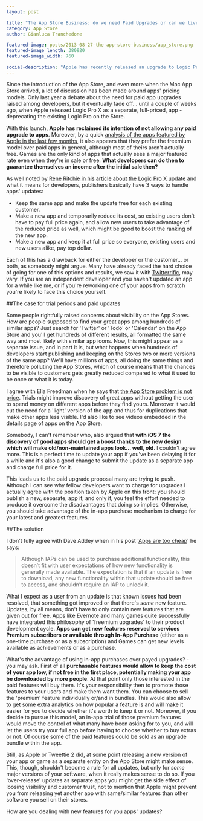 ```yaml
---
layout: post

title: "The App Store Business: do we need Paid Upgrades or can we live with In-App Purchase only?"
category: App Store
author: Gianluca Tranchedone

featured-image: posts/2013-08-27-the-app-store-business/app_store.png
featured-image_length: 380920
featured-image_width: 760

social-description: "Apple has recently released an upgrade to Logic Pro as a separate app. Shall we follow this guide? Besides, are IAPs enough or do we need paid upgrades?"
---
```


Since the introduction of the App Store, and even more when the Mac App Store arrived, a lot of discussion has been made around apps' pricing models. Only last year a debate about the need for paid app upgrades raised among developers, but it eventually fade off… until a couple of weeks ago, when Apple released Logic Pro X as a separate, full-priced, app - deprecating the existing Logic Pro on the Store.

With this launch, **Apple has reclaimed its intention of not allowing any paid upgrade to apps**. Moreover, by a quick [analysis of the apps featured by Apple in the last few months](http://daveaddey.com/appstore/), it also appears that they prefer the freemium model over paid apps in general, although most of theirs aren't actually free. Games are the only kind of apps that actually sees a major featured rate even when they're in sale or free. **What developers can do then to guarantee themselves an income after the initial sale then?**

<!-- more -->

As well noted by [Rene Ritchie in his article about the Logic Pro X update](http://www.imore.com/apple-puts-its-price-tag-where-its-policy-charges-full-price-logic-pro-x-mac-app-store) and what it means for developers, publishers basically have 3 ways to handle apps' updates:

* Keep the same app and make the update free for each existing customer.
* Make a new app and temporarily reduce its cost, so existing users don't have to pay full price again, and allow new users to take advantage of the reduced price as well, which might be good to boost the ranking of the new app.
* Make a new app and keep it at full price so everyone, existing users and new users alike, pay top dollar.

Each of this has a drawback for either the developer or the customer… or both, as somebody might argue. Many have already faced the hard choice of going for one of this options and results, we saw it with [Twitterrific](https://twitter.com/gedeon/status/357980681965543425), may vary. If you are an independent developer and you haven't updated an app for a while like me, or if you're reworking one of your apps from scratch you're likely to face this choice yourself.

##The case for trial periods and paid updates

Some people rightfully raised concerns about visibility on the App Stores. How are people supposed to find your great apps among hundreds of similar apps? Just search for 'Twitter' or 'Todo' or 'Calendar' on the App Store and you'll get hundreds of different results, all formatted the same way and most likely with similar app icons. Now, this might appear as a separate issue, and in part it is, but what happens when hundreds of developers start publishing and keeping on the Stores two or more versions of the same app? We'll have millions of apps, all doing the same things and therefore polluting the App Stores, which of course means that the chances to be visible to customers gets greatly reduced compared to what it used to be once or what it is today.

I agree with Elia Freedman when he says that [the App Store problem is not price](http://eliainsider.com/2013/07/29/the-app-store-problem-is-not-price/). Trials might improve discovery of great apps without getting the user to spend money on different apps before they find yours. Moreover it would cut the need for a 'light' version of the app and thus for duplications that make other apps less visible. I'd also like to see videos embedded in the details page of apps on the App Store.

Somebody, I can't remember who, also argued that **with iOS 7 the discovery of good apps should get a boost thanks to the new design which will make old/non-maintained apps look… well, old**. I couldn't agree more. This is a perfect time to update your app if you've been delaying it for a while and it's also a good change to submit the update as a separate app and charge full price for it.

This leads us to the paid upgrade proposal many are trying to push. Although I can see why fellow developers want to charge for upgrades I actually agree with the position taken by Apple on this front: you should publish a new, separate, app if, and only if, you feel the effort needed to produce it overcome the disadvantages that doing so implies. Otherwise, you should take advantage of the in-app purchase mechanism to charge for your latest and greatest features.

##The solution

I don't fully agree with Dave Addey when in his post '[Apps are too cheap](http://daveaddey.com/?p=1084)' he says:

>Although IAPs can be used to purchase additional functionality, this doesn’t fit with user expectations of how new functionality is generally made available. The expectation is that if an update is free to download, any new functionality within that update should be free to access, and shouldn’t require an IAP to unlock it.

What I expect as a user from an update is that known issues had been resolved, that something got improved or that there's *some* new feature. Updates, by all means, don't have to only contain new features that are given out for free. Apps like Evernote and many games quite successfully have integrated this philosophy of 'freemium upgrades' to their product development cycle. **Apps can get new features reserved to services Premium subscribers or available through In-App Purchase** (either as a one-time purchase or as a subscription) and Games can get new levels available as achievements or as a purchase.

What's the advantage of using in-app purchases over payed upgrades? - you may ask. First of all **purchasable features would allow to keep the cost of your app low, if not free in the first place, potentially making your app be downloaded by more people**. At that point only those interested in the paid features will buy them. It's your responsibility then to promote those features to your users and make them want them. You can choose to sell the 'premium' feature individually or/and in bundles. This would also allow to get some extra analytics on how popular a feature is and will make it easier for you to decide whether it's worth to keep it or not. Moreover, if you decide to pursue this model, an in-app trial of those premium features would move the control of what many have been asking for to you, and will let the users try your full app before having to choose whether to buy extras or not. Of course some of the paid features could be sold as an upgrade bundle within the app.

Still, as Apple or Tweettie 2 did, at some point releasing a new version of your app or game as a separate entity on the App Store might make sense. This, though, shouldn't become a rule for all updates, but only for *some* major versions of your software, when it really makes sense to do so. If you 'over-release' updates as separate apps you might get the side effect of loosing visibility and customer trust, not to mention that Apple might prevent you from releasing yet another app with same/similar features than other software you sell on their stores.

How are you dealing with new features for you apps' updates?
